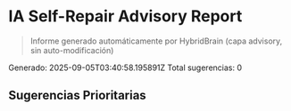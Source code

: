 # IA Self-Repair Advisory Report

> Informe generado automáticamente por HybridBrain (capa advisory, sin auto-modificación)

Generado: 2025-09-05T03:40:58.195891Z
Total sugerencias: 0

## Sugerencias Prioritarias
